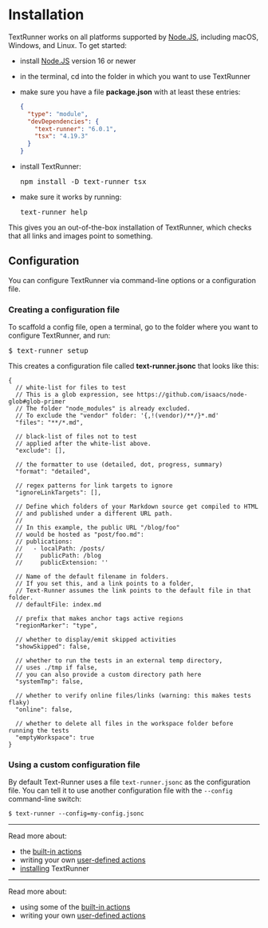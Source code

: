 # Installation

TextRunner works on all platforms supported by [Node.JS](https://nodejs.org),
including macOS, Windows, and Linux. To get started:

- install [Node.JS](https://nodejs.org) version 16 or newer
- in the terminal, cd into the folder in which you want to use TextRunner
- make sure you have a file <a type="workspace/new-file"> **package.json** with
  at least these entries:

  ```json
  {
    "type": "module",
    "devDependencies": {
      "text-runner": "6.0.1",
      "tsx": "4.19.3"
    }
  }
  ```

  </a>

- install TextRunner:

  <pre type="shell/command">
  npm install -D text-runner tsx
  </pre>

- make sure it works by running:

  <pre type="shell/command">
  text-runner help
  </pre>

This gives you an out-of-the-box installation of TextRunner, which checks that
all links and images point to something.

## Configuration

You can configure TextRunner via command-line options or a configuration file.

### Creating a configuration file

To scaffold a config file, open a terminal, go to the folder where you want to
configure TextRunner, and run:

<pre type="shell/command">
$ text-runner setup
</pre>

This creates a configuration file called <a type="workspace/existing-file">
**text-runner.jsonc** that looks like this:

```jsonc
{
  // white-list for files to test
  // This is a glob expression, see https://github.com/isaacs/node-glob#glob-primer
  // The folder "node_modules" is already excluded.
  // To exclude the "vendor" folder: '{,!(vendor)/**/}*.md'
  "files": "**/*.md",

  // black-list of files not to test
  // applied after the white-list above.
  "exclude": [],

  // the formatter to use (detailed, dot, progress, summary)
  "format": "detailed",

  // regex patterns for link targets to ignore
  "ignoreLinkTargets": [],

  // Define which folders of your Markdown source get compiled to HTML
  // and published under a different URL path.
  //
  // In this example, the public URL "/blog/foo"
  // would be hosted as "post/foo.md":
  // publications:
  //   - localPath: /posts/
  //     publicPath: /blog
  //     publicExtension: ''

  // Name of the default filename in folders.
  // If you set this, and a link points to a folder,
  // Text-Runner assumes the link points to the default file in that folder.
  // defaultFile: index.md

  // prefix that makes anchor tags active regions
  "regionMarker": "type",

  // whether to display/emit skipped activities
  "showSkipped": false,

  // whether to run the tests in an external temp directory,
  // uses ./tmp if false,
  // you can also provide a custom directory path here
  "systemTmp": false,

  // whether to verify online files/links (warning: this makes tests flaky)
  "online": false,

  // whether to delete all files in the workspace folder before running the tests
  "emptyWorkspace": true
}
```

</a>

### Using a custom configuration file

By default Text-Runner uses a file `text-runner.jsonc` as the configuration file.
You can tell it to use another configuration file with the `--config`
command-line switch:

```
$ text-runner --config=my-config.jsonc
```

<hr>

Read more about:

- the [built-in actions](built-in-actions.md)
- writing your own [user-defined actions](user-defined-actions.md)
- [installing](installation.md) TextRunner
<hr>

Read more about:

- using some of the [built-in actions](built-in-actions.md)
- writing your own [user-defined actions](user-defined-actions.md)
